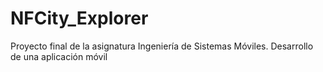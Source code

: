 # NFCity_Explorer
 Proyecto final de la asignatura Ingeniería de Sistemas Móviles. Desarrollo de una aplicación móvil
